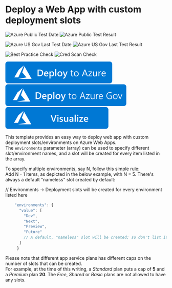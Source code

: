 # Deploy a Web App with custom deployment slots

![Azure Public Test Date](https://azurequickstartsservice.blob.core.windows.net/badges/quickstarts/microsoft.web/webapp-custom-deployment-slots/PublicLastTestDate.svg)
![Azure Public Test Result](https://azurequickstartsservice.blob.core.windows.net/badges/quickstarts/microsoft.web/webapp-custom-deployment-slots/PublicDeployment.svg)

![Azure US Gov Last Test Date](https://azurequickstartsservice.blob.core.windows.net/badges/quickstarts/microsoft.web/webapp-custom-deployment-slots/FairfaxLastTestDate.svg)
![Azure US Gov Last Test Result](https://azurequickstartsservice.blob.core.windows.net/badges/quickstarts/microsoft.web/webapp-custom-deployment-slots/FairfaxDeployment.svg)

![Best Practice Check](https://azurequickstartsservice.blob.core.windows.net/badges/quickstarts/microsoft.web/webapp-custom-deployment-slots/BestPracticeResult.svg)
![Cred Scan Check](https://azurequickstartsservice.blob.core.windows.net/badges/quickstarts/microsoft.web/webapp-custom-deployment-slots/CredScanResult.svg)

[![Deploy To Azure](https://raw.githubusercontent.com/Azure/azure-quickstart-templates/master/1-CONTRIBUTION-GUIDE/images/deploytoazure.svg?sanitize=true)](https://portal.azure.com/#create/Microsoft.Template/uri/https%3A%2F%2Fraw.githubusercontent.com%2FAzure%2Fazure-quickstart-templates%2Fmaster%2Fquickstarts%2Fmicrosoft.web%2Fwebapp-custom-deployment-slots%2Fazuredeploy.json)
[![Deploy To Azure US Gov](https://raw.githubusercontent.com/Azure/azure-quickstart-templates/master/1-CONTRIBUTION-GUIDE/images/deploytoazuregov.svg?sanitize=true)](https://portal.azure.us/#create/Microsoft.Template/uri/https%3A%2F%2Fraw.githubusercontent.com%2FAzure%2Fazure-quickstart-templates%2Fmaster%2Fquickstarts%2Fmicrosoft.web%2Fwebapp-custom-deployment-slots%2Fazuredeploy.json)
[![Visualize](https://raw.githubusercontent.com/Azure/azure-quickstart-templates/master/1-CONTRIBUTION-GUIDE/images/visualizebutton.svg?sanitize=true)](http://armviz.io/#/?load=https%3A%2F%2Fraw.githubusercontent.com%2FAzure%2Fazure-quickstart-templates%2Fmaster%2Fquickstarts%2Fmicrosoft.web%2Fwebapp-custom-deployment-slots%2Fazuredeploy.json)    

This template provides an easy way to deploy web app with custom deployment slots/environments on Azure Web Apps.<br>
The `environments` parameter (array) can be used to specify different slot/environment names, and a slot will be created for every item listed in the array.

To specify multiple environments, say N, follow this simple rule:<br>
Add N - 1 items, as depicted in the below example, with N = 5. There's always a default "nameless" slot created by default:

// Environments -> Deployment slots will be created for every environment listed here

```javascript
    "environments": {
      "value": [
        "Dev",
        "Next",
        "Preview",
        "Future"
        // A default, "nameless" slot will be created; so don't list it here
      ]
     }
```

Please note that different app service plans has different caps on the number of slots that can be created.<br>
For example, at the time of this writing, a *Standard* plan puts a cap of **5** and a *Premium* plan **20**. The *Free*, *Shared* or *Basic* plans are not allowed to have any slots.


